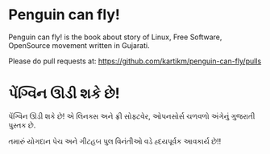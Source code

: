 Penguin can fly!
================

Penguin can fly! is the book about story of Linux, Free Software, OpenSource
movement written in Gujarati.

Please do pull requests at: https://github.com/kartikm/penguin-can-fly/pulls


પેંગ્વિન ઊડી શકે છે!
==============

પેંગ્વિન ઊડી શકે છે! એ લિનક્સ અને ફ્રી સોફ્ટવેર, ઓપનસોર્સ ચળવળો અંગેનું ગુજરાતી પુસ્તક છે.

તમારું યોગદાન પેચ અને ગીટહબ પુલ વિનંતીઓ વડે હ્દયપૂર્વક આવકાર્ય છે!!

